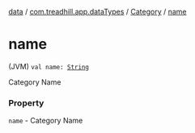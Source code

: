 [data](../../index.md) / [com.treadhill.app.dataTypes](../index.md) / [Category](index.md) / [name](./name.md)

# name

(JVM) `val name: `[`String`](https://kotlinlang.org/api/latest/jvm/stdlib/kotlin/-string/index.html)

Category Name

### Property

`name` - Category Name